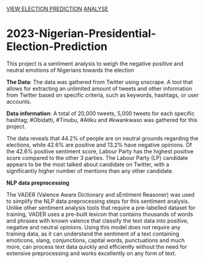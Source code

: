 [VIEW ELECTION PREDICTION](https://vicolas-2023-nigerian-presidential-election-pre-election-7dvl76.streamlit.app/ "Election Dashboard")
[ANALYSE](https://vicolas-2023-nigerian-presidential-electi-pages2-analyse-cio3tl.streamlit.app/ "Analyse Your Sentiment Data")
# 2023-Nigerian-Presidential-Election-Prediction
This project is a sentiment analysis to weigh the negative positive and neutral emotions of Nigerians towards the election

**The Data**: The data was gathered from Twitter using snscrape. A tool that allows for extracting an unlimited amount of tweets and other information from Twitter based on specific criteria, such as keywords, hashtags, or user accounts.

**Data information**: A total of 20,000 tweets, 5,000 tweets for each specific hashtag; #Obidatti, #Tinubu, #Atiku and #kwankwaso was gathered for this project. 

The data reveals that 44.2% of people are on neutral grounds regarding the elections, while 42.6% are positive and 13.2% have negative opinions. Of the 42.6% positive sentiment score, Labour Party has the highest positive score compared to the other 3 parties. The Labour Party (LP) candidate appears to be the most talked about candidate on Twitter, with a significantly higher number of mentions than any other candidate. 

**NLP data preprocessing**

The VADER (Valence Aware Dictionary and sEntiment Reasoner) was used to simplify the NLP data preprocessing steps for this sentiment analysis.
Unlike other sentiment analysis tools that require a pre-labelled dataset for training, VADER uses a pre-built lexicon that contains thousands of words and phrases with known valence that classify the text data into positive, negative and neutral opinions. Using this model does not require any training data, as it can understand the sentiment of a text containing emoticons, slang, conjunctions, capital words, punctuations and much more, can process text data quickly and efficiently without the need for extensive preprocessing and works excellently on any form of text.
